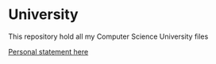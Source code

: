# University 
 This repository hold all my Computer Science University files

[Personal statement here](./Personal_Statment.md)